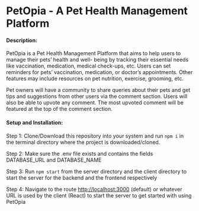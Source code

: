 # PetOpia - A Pet Health Management Platform

#### Description:

PetOpia is a Pet Health Management Platform that aims to help users to manage their pets’ health and well-
being by tracking their essential needs like vaccination, medication, medical check-ups, etc. Users can set
reminders for pets’ vaccination, medication, or doctor’s appointments. Other features may include resources
on pet nutrition, exercise, grooming, etc.

Pet owners will have a community to share queries about their pets and get tips and suggestions from other
users via the comment section. Users will also be able to upvote any comment. The most upvoted comment
will be featured at the top of the comment section.

#### Setup and Installation:

Step 1: Clone/Download this repository into your system and run `npm i` in the terminal directory where the project is downloaded/cloned.

Step 2: Make sure the .env file exists and contains the fields DATABASE_URL and DATABASE_NAME

Step 3: Run `npm start` from the server directory and the client directory to start the server for the backend and the frontend respectively

Step 4: Navigate to the route [http://localhost:3000]() (default) or whatever URL is used by the client (React) to start the server to get started with using PetOpia
